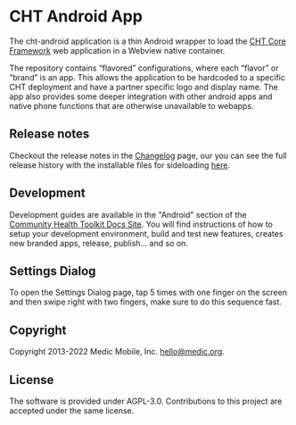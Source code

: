 CHT Android App
===============

The cht-android application is a thin Android wrapper to load the [CHT Core Framework](https://github.com/medic/cht-core/) web application in a Webview native container.

The repository contains “flavored” configurations, where each “flavor” or “brand” is an app. This allows the application to be hardcoded to a specific CHT deployment and have a partner specific logo and display name. The app also provides some deeper integration with other android apps and native phone functions that are otherwise unavailable to webapps.


## Release notes

Checkout the release notes in the [Changelog](CHANGELOG.md) page, our you can see the full release history with the installable files for sideloading [here](https://github.com/medic/cht-android/releases).


## Development

Development guides are available in the "Android" section of the [Community Health Toolkit Docs Site](https://docs.communityhealthtoolkit.org/core/guides/android/). You will find instructions of how to setup your development environment, build and test new features, creates new branded apps, release, publish... and so on.


## Settings Dialog
To open the Settings Dialog page, tap 5 times with one finger on the screen and then swipe right with two fingers, make sure to do this sequence fast.

## Copyright

Copyright 2013-2022 Medic Mobile, Inc. <hello@medic.org>.


## License

The software is provided under AGPL-3.0. Contributions to this project are accepted under the same license.
